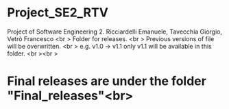 # Project_SE2_RTV
Project of Software Engineering 2. Ricciardelli Emanuele, Tavecchia Giorgio, Vetrò Francesco <br \>
Folder for releases. <br \>
Previous versions of file will be overwritten. <br \>
e.g. v1.0 -> v1.1 only v1.1 will be available in this folder. <br \><br \>
# Final releases are under the folder "Final_releases"<br\>
